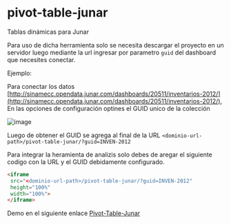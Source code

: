 # pivot-table-junar
Tablas dinámicas para Junar

Para uso de dicha herramienta solo se necesita descargar el proyecto en un servidor luego mediante 
la url ingresar por parametro `guid` del dashboard que necesites conectar.

Ejemplo:

Para conectar los datos [http://sinamecc.opendata.junar.com/dashboards/20511/inventarios-2012/](http://sinamecc.opendata.junar.com/dashboards/20511/inventarios-2012/),
En las opciones de configuración optines el GUID unico de la colección

![image](https://user-images.githubusercontent.com/8600749/50022363-84f0ef00-ffa1-11e8-8666-7e891b9dd55d.png)

Luego de obtener el GUID se agrega al final de la URL `<dominio-url-path>/pivot-table-junar/?guid=INVEN-2012`

Para integrar la heramienta de analizis solo debes de aregar el siguiente codigo con la URL y el GUID debidamente configurado.

```html 
<iframe 
 src="<dominio-url-path>/pivot-table-junar/?guid=INVEN-2012" 
 height="100%" 
 width="100%">
</iframe> 
```
Demo en el siguiente enlace [Pivot-Table-Junar](http://ec2-54-159-131-7.compute-1.amazonaws.com/pivot-table-junar/?guid=INVEN-2012)
